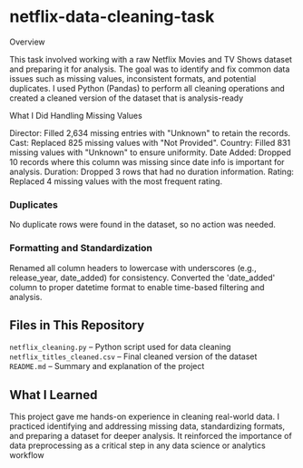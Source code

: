 # netflix-data-cleaning-task
 Overview

This task involved working with a raw Netflix Movies and TV Shows dataset and preparing it for analysis. The goal was to identify and fix common data issues such as missing values, inconsistent formats, and potential duplicates. I used Python (Pandas) to perform all cleaning operations and created a cleaned version of the dataset that is analysis-ready

 What I Did
Handling Missing Values

Director: Filled 2,634 missing entries with "Unknown" to retain the records.
Cast: Replaced 825 missing values with "Not Provided".
Country: Filled 831 missing values with "Unknown" to ensure uniformity.
Date Added: Dropped 10 records where this column was missing since date info is important for analysis.
Duration: Dropped 3 rows that had no duration information.
Rating: Replaced 4 missing values with the most frequent rating.

### Duplicates
No duplicate rows were found in the dataset, so no action was needed.

### Formatting and Standardization
Renamed all column headers to lowercase with underscores (e.g., release_year, date_added) for consistency.
Converted the 'date_added' column to proper datetime format to enable time-based filtering and analysis.

## Files in This Repository

 `netflix_cleaning.py` – Python script used for data cleaning
 `netflix_titles_cleaned.csv` – Final cleaned version of the dataset
  `README.md` – Summary and explanation of the project

## What I Learned

This project gave me hands-on experience in cleaning real-world data. I practiced identifying and addressing missing data, standardizing formats, and preparing a dataset for deeper analysis. It reinforced the importance of data preprocessing as a critical step in any data science or analytics workflow
